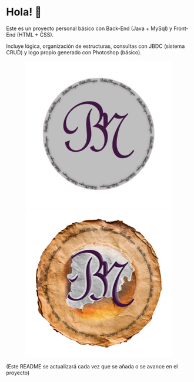 # Hola! 👋

Este es un proyecto personal básico con Back-End (Java + MySql) y Front-End (HTML + CSS).

Incluye lógica, organización de estructuras, consultas con JBDC (sistema CRUD) y logo propio generado con Photoshop (básico).

<p align="center">
  <img src="images/BiblioMagna_logo.png" alt="Logo web BiblioMagna simple" width="400"/>
  <img src="images/BiblioMagna_logo2.png" alt="Logo web BiblioMagna detallado" width="400"/>
</p>

(Este README se actualizará cada vez que se añada o se avance en el proyecto)
